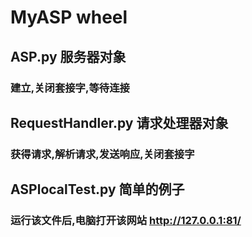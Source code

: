 # MyASP wheel
## ASP.py 服务器对象
### 建立,关闭套接字,等待连接
## RequestHandler.py 请求处理器对象
### 获得请求,解析请求,发送响应,关闭套接字
## ASPlocalTest.py 简单的例子
### 运行该文件后,电脑打开该网站 http://127.0.0.1:81/
